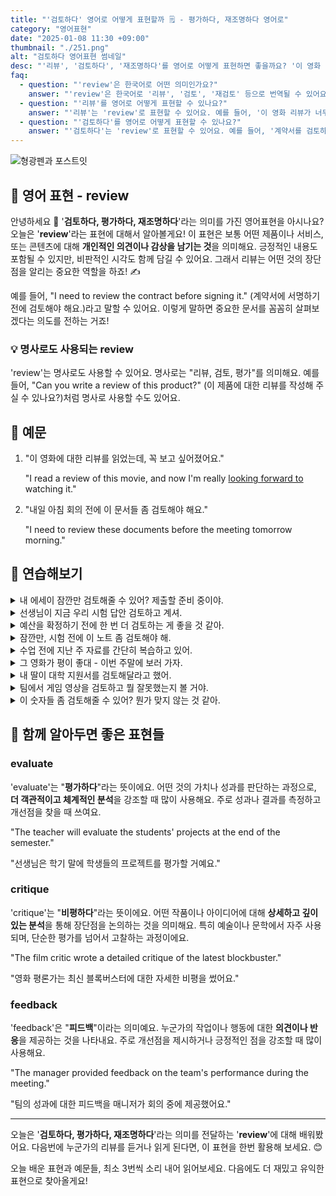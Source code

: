 ```yaml
---
title: "'검토하다' 영어로 어떻게 표현할까 🗒️ - 평가하다, 재조명하다 영어로"
category: "영어표현"
date: "2025-01-08 11:30 +09:00"
thumbnail: "./251.png"
alt: "검토하다 영어표현 썸네일"
desc: "'리뷰', '검토하다', '재조명하다'를 영어로 어떻게 표현하면 좋을까요? '이 영화 리뷰가 너무 재밌어', '계약서를 검토하는 중이야' 등을 영어로 표현하는 법을 배워봅시다. 다양한 예문을 통해서 연습하고 본인의 표현으로 만들어 보세요."
faq:
  - question: "'review'은 한국어로 어떤 의미인가요?"
    answer: "'review'은 한국어로 '리뷰', '검토', '재검토' 등으로 번역될 수 있어요. 어떤 것에 대해 평가하거나 되돌아보는 과정을 나타내는 표현이에요."
  - question: "'리뷰'를 영어로 어떻게 표현할 수 있나요?"
    answer: "'리뷰'는 'review'로 표현할 수 있어요. 예를 들어, '이 영화 리뷰가 너무 재밌어'는 'This movie review is so interesting'으로 말할 수 있어요."
  - question: "'검토하다'를 영어로 어떻게 표현할 수 있나요?"
    answer: "'검토하다'는 'review'로 표현할 수 있어요. 예를 들어, '계약서를 검토하는 중이야'는 'I'm in the process of reviewing the contract'로 말할 수 있어요."
---
```


![형광펜과 포스트잇](./251-1.jpg)

## 🌟 영어 표현 - review

안녕하세요 👋 '**검토하다, 평가하다, 재조명하다**'라는 의미를 가진 영어표현을 아시나요? 오늘은 '**review**'라는 표현에 대해서 알아볼게요! 이 표현은 보통 어떤 제품이나 서비스, 또는 콘텐츠에 대해 **개인적인 의견이나 감상을 남기는 것**을 의미해요. 긍정적인 내용도 포함될 수 있지만, 비판적인 시각도 함께 담길 수 있어요. 그래서 리뷰는 어떤 것의 장단점을 알리는 중요한 역할을 하죠! ✍️

예를 들어, "I need to review the contract before signing it." (계약서에 서명하기 전에 검토해야 해요.)라고 말할 수 있어요. 이렇게 말하면 중요한 문서를 꼼꼼히 살펴보겠다는 의도를 전하는 거죠!

### 💡 명사로도 사용되는 review

'review'는 명사로도 사용할 수 있어요. 명사로는 "리뷰, 검토, 평가"를 의미해요. 예를 들어, "Can you write a review of this product?" (이 제품에 대한 리뷰를 작성해 주실 수 있나요?)처럼 명사로 사용할 수도 있어요.

<script async src="https://pagead2.googlesyndication.com/pagead/js/adsbygoogle.js?client=ca-pub-1465612013356152"
     crossorigin="anonymous"></script>
<!-- engple-horizontal-ad -->

<ins class="adsbygoogle"
     style="display:block"
     data-ad-client="ca-pub-1465612013356152"
     data-ad-slot="2106896038"
     data-ad-format="auto"
     data-full-width-responsive="true"></ins>

<script>
     (adsbygoogle = window.adsbygoogle || []).push({});
</script>

## 📖 예문

1. "이 영화에 대한 리뷰를 읽었는데, 꼭 보고 싶어졌어요."

   "I read a review of this movie, and now I'm really [looking forward to](/blog/in-english/224.look-forward-to/) watching it."

2. "내일 아침 회의 전에 이 문서들 좀 검토해야 해요."

   "I need to review these documents before the meeting tomorrow morning."

## 💬 연습해보기

<details>
<summary>내 에세이 잠깐만 검토해줄 수 있어? 제출할 준비 중이야.</summary>
<span>Could you review my essay real quick? I'm about to submit it.</span>
</details>

<details>
<summary>선생님이 지금 우리 시험 답안 검토하고 계셔.</summary>
<span>The teacher's reviewing our test answers right now.</span>
</details>

<details>
<summary>예산을 확정하기 전에 한 번 더 검토하는 게 좋을 것 같아.</summary>
<span>We should probably review the budget one more time before finalizing it.</span>
</details>

<details>
<summary>잠깐만, 시험 전에 이 노트 좀 검토해야 해.</summary>
<span>Hold on, I gotta review these notes before the exam.</span>
</details>

<details>
<summary>수업 전에 지난 주 자료를 간단히 복습하고 있어.</summary>
<span>I'm doing a quick review of last week's material before class.</span>
</details>

<details>
<summary>그 영화가 평이 좋대 - 이번 주말에 보러 가자.</summary>
<span>The movie got great reviews - we should <a href="/blog/in-english/104check-out/">check it out</a> this weekend.</span>
</details>

<details>
<summary>내 딸이 대학 지원서를 검토해달라고 했어.</summary>
<span>My daughter asked me to review her college application letter.</span>
</details>

<details>
<summary>팀에서 게임 영상을 검토하고 뭘 잘못했는지 볼 거야.</summary>
<span>The team's gonna review the game tape to see what went <a href="/blog/in-english/316.wrong/">wrong</a>.</span>
</details>

<details>
<summary>이 숫자들 좀 검토해줄 수 있어? 뭔가 맞지 않는 것 같아.</summary>
<span>Hey, could you review these numbers for me? Something's <a href="/blog/vocab-1/013.do-not-add-up/">not adding up</a>.</span>
</details>

## 🤝 함께 알아두면 좋은 표현들

### evaluate

'evaluate'는 "**평가하다**"라는 뜻이에요. 어떤 것의 가치나 성과를 판단하는 과정으로, **더 객관적이고 체계적인 분석**을 강조할 때 많이 사용해요. 주로 성과나 결과를 측정하고 개선점을 찾을 때 쓰여요.

"The teacher will evaluate the students' projects at the end of the semester."

"선생님은 학기 말에 학생들의 프로젝트를 평가할 거예요."

### critique

'critique'는 "**비평하다**"라는 뜻이에요. 어떤 작품이나 아이디어에 대해 **상세하고 깊이 있는 분석**을 통해 장단점을 논의하는 것을 의미해요. 특히 예술이나 문학에서 자주 사용되며, 단순한 평가를 넘어서 고찰하는 과정이에요.

"The film critic wrote a detailed critique of the latest blockbuster."

"영화 평론가는 최신 블록버스터에 대한 자세한 비평을 썼어요."

### feedback

'feedback'은 "**피드백**"이라는 의미예요. 누군가의 작업이나 행동에 대한 **의견이나 반응**을 제공하는 것을 나타내요. 주로 개선점을 제시하거나 긍정적인 점을 강조할 때 많이 사용해요.

"The manager provided feedback on the team's performance during the meeting."

"팀의 성과에 대한 피드백을 매니저가 회의 중에 제공했어요."

---

오늘은 '**검토하다, 평가하다, 재조명하다**'라는 의미를 전달하는 '**review**'에 대해 배워봤어요. 다음번에 누군가의 리뷰를 듣거나 읽게 된다면, 이 표현을 한번 활용해 보세요. 😊

오늘 배운 표현과 예문들, 최소 3번씩 소리 내어 읽어보세요. 다음에도 더 재밌고 유익한 표현으로 찾아올게요!
